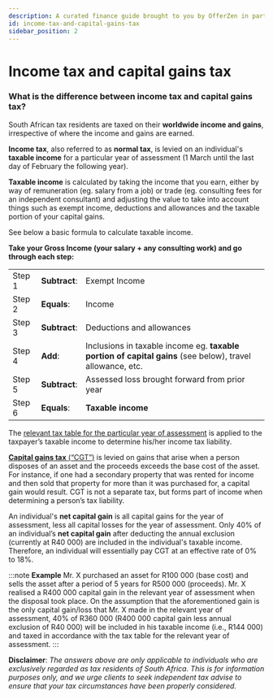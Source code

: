 ```yaml
---
description: A curated finance guide brought to you by OfferZen in partnership with Investec.
id: income-tax-and-capital-gains-tax
sidebar_position: 2
---
```


# Income tax and capital gains tax

### What is the difference between income tax and capital gains tax?&#x20;

South African tax residents are taxed on their **worldwide income and gains**, irrespective of where the income and gains are earned.

**Income tax**, also referred to as **normal tax**, is levied on an individual's **taxable income** for a particular year of assessment (1 March until the last day of February the following year). 

**Taxable income** is calculated by taking the income that you earn, either by way of remuneration (eg. salary from a job) or trade (eg. consulting fees for an independent consultant) and adjusting the value to take into account things such as exempt income, deductions and allowances and the taxable portion of your capital gains.

See below a basic formula to calculate taxable income.

**Take your Gross Income (your salary + any consulting work) and go through each step:**

||||
|-|-|-|
Step 1|**Subtract**:|Exempt Income
Step 2|**Equals**:|Income|
Step 3|**Subtract**:|Deductions and allowances|
Step 4|**Add**:|Inclusions in taxable income eg. **taxable portion of capital gains** (see below), travel allowance, etc.|
Step 5|**Subtract**:|Assessed loss brought forward from prior year|
Step 6|**Equals**:| **Taxable income**

The [relevant tax table for the particular year of assessment](https://developers-finance-ten.vercel.app/docs/tax/tax-brackets) is applied to the taxpayer’s taxable income to determine his/her income tax liability.

 [**Capital gains tax** (“CGT”)](https://www.developersfinance.guide/docs/glossary-intro#captial-gains-tax) is levied on gains that arise when a person disposes of an asset and the proceeds exceeds the base cost of the asset. For instance, if one had a secondary property that was rented for income and then sold that property for more than it was purchased for, a capital gain would result. CGT is not a separate tax, but forms part of income when determining a person’s tax liability.

An individual's **net capital gain** is all capital gains for the year of assessment, less all capital losses for the year of assessment.  Only 40% of an individual’s **net capital gain** after deducting the annual exclusion (currently at R40 000) are included in the individual's taxable income. Therefore, an individual will essentially pay CGT at an effective rate of 0% to 18%.

:::note
**Example**
Mr. X purchased an asset for R100 000 (base cost) and sells the asset after a period of 5 years for R500 000 (proceeds). Mr. X realised a R400 000 capital gain in the relevant year of assessment when the disposal took place. On the assumption that the aforementioned gain is the only capital gain/loss that Mr. X made in the relevant year of assessment, 40% of R360 000 (R400 000 capital gain less annual exclusion of R40 000) will be included in his taxable income (i.e., R144 000) and taxed in accordance with the tax table for the relevant year of assessment.
:::


**Disclaimer**: *The answers above are only applicable to individuals who are exclusively regarded as tax residents of South Africa. This is for information purposes only, and we urge clients to seek independent tax advise to ensure that your tax circumstances have been properly considered.*
